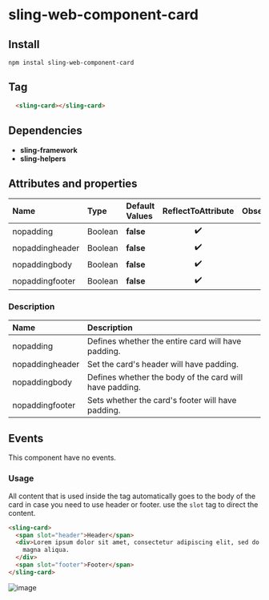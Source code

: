 # sling-web-component-card

## Install

```
npm instal sling-web-component-card
```

## Tag

```HTML
  <sling-card></sling-card>
```

## Dependencies

* **sling-framework**
* **sling-helpers**

## Attributes and properties

|Name|Type|Default Values|ReflectToAttribute|Observer|callSdk|
|:--|:--|:--|:--:|:--|:--:|
|nopadding|Boolean|**false**|:heavy_check_mark:|
|nopaddingheader|Boolean|**false**|:heavy_check_mark:|
|nopaddingbody|Boolean|**false**|:heavy_check_mark:|
|nopaddingfooter|Boolean|**false**|:heavy_check_mark:|

### Description

|Name|Description|
|:---|:---|
|nopadding |Defines whether the entire card will have padding.|
|nopaddingheader|Set the card's header will have padding.|
|nopaddingbody|Defines whether the body of the card will have padding.|
|nopaddingfooter|Sets whether the card's footer will have padding.|

## Events

This component have no events.

### Usage

All content that is used inside the tag automatically goes to the body of the card in case you need to use header or footer.
use the `slot` tag to direct the content.

```HTML
<sling-card>
  <span slot="header">Header</span>
  <div>Lorem ipsum dolor sit amet, consectetur adipiscing elit, sed do eiusmod tempor incididunt ut labore et dolore
    magna aliqua.
  </div>
  <span slot="footer">Footer</span>
</sling-card>
```

![image](https://user-images.githubusercontent.com/22959060/45841419-27c20600-bcf0-11e8-80fc-c9d407b640a2.png)
